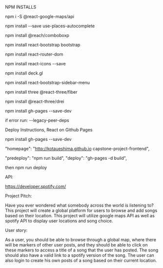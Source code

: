 NPM INSTALLS

npm i -S @react-google-maps/api

npm install --save use-places-autocomplete

npm install @reach/comboboxp

npm install react-bootstrap bootstrap

npm install react-router-dom

npm install react-icons --save

<!-- npm install --save react-map-gl mapbox-gl -->

npm install deck.gl

npm install react-bootstrap-sidebar-menu

npm install three @react-three/fiber

npm install @react-three/drei

npm install gh-pages --save-dev

if error run: --legacy-peer-deps

Deploy Instructions, React on Github Pages

npm install gh-pages --save-dev

"homepage": "http://kotaueshima.github.io capstone-project-frontend",

"predeploy": "npm run build",
"deploy": "gh-pages -d build",

then npm run deploy

API:

https://developer.spotify.com/

Project Pitch:

Have you ever wondered what somebody across the world is listening to? This project will create a global platform for users to browse and add songs based on their location. This project will utilize google maps API as well as spotify API to display user locations and song choice.

User story:

As a user, you should be able to browse through a global map, where there will be markers of other user posts, and they should be able to click on these markers to access a title of a song that the user has posted. The song should also have a valid link to a spotify version of the song. The user can also login to create his own posts of a song based on their current location.
